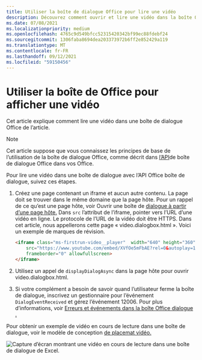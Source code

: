 ```yaml
---
title: Utiliser la boîte de dialogue Office pour lire une vidéo
description: Découvrez comment ouvrir et lire une vidéo dans la boîte Office dialogue
ms.date: 07/08/2021
ms.localizationpriority: medium
ms.openlocfilehash: 4765c9d549bfcc52315420342bf99ec88fdebf24
ms.sourcegitcommit: 1306faba8694dea203373972b6ff2e852429a119
ms.translationtype: MT
ms.contentlocale: fr-FR
ms.lasthandoff: 09/12/2021
ms.locfileid: "59150456"
---
```

# <a name="use-the-office-dialog-box-to-show-a-video"></a>Utiliser la boîte de Office pour afficher une vidéo

Cet article explique comment lire une vidéo dans une boîte de dialogue Office de l’article.

> [!NOTE]
> Cet article suppose que vous connaissez les principes de base de l’utilisation de la boîte de dialogue Office, comme décrit dans [l’API](dialog-api-in-office-add-ins.md)de boîte de dialogue Office dans vos Office.

Pour lire une vidéo dans une boîte de dialogue avec l’API Office boîte de dialogue, suivez ces étapes.

1. Créez une page contenant un iframe et aucun autre contenu. La page doit se trouver dans le même domaine que la page hôte. Pour un rappel de ce qu’est une page hôte, voir Ouvrir une boîte de [dialogue à partir d’une page hôte.](dialog-api-in-office-add-ins.md#open-a-dialog-box-from-a-host-page) Dans `src` l’attribut de l’iframe, pointer vers l’URL d’une vidéo en ligne. Le protocole de l’URL de la vidéo doit être HTTPS. Dans cet article, nous appellerons cette page « video.dialogbox.html ». Voici un exemple de marques de révision.

    ```HTML
    <iframe class="ms-firstrun-video__player"  width="640" height="360"
        src="https://www.youtube.com/embed/XVfOe5mFbAE?rel=0&autoplay=1"
        frameborder="0" allowfullscreen>
    </iframe>
    ```

2. Utilisez un appel de `displayDialogAsync` dans la page hôte pour ouvrir video.dialogbox.html.
3. Si votre complément a besoin de savoir quand l’utilisateur ferme la boîte de dialogue, inscrivez un gestionnaire pour l’événement `DialogEventReceived` et gérez l’événement 12006. Pour plus d’informations, voir [Erreurs et événements dans la boîte Office dialogue .](dialog-handle-errors-events.md)

Pour obtenir un exemple de vidéo en cours de lecture dans une boîte de dialogue, voir le modèle de conception [de placemat vidéo.](../design/first-run-experience-patterns.md#video-placemat)

![Capture d’écran montrant une vidéo en cours de lecture dans une boîte de dialogue de Excel.](../images/video-placemats-dialog-open.png)
